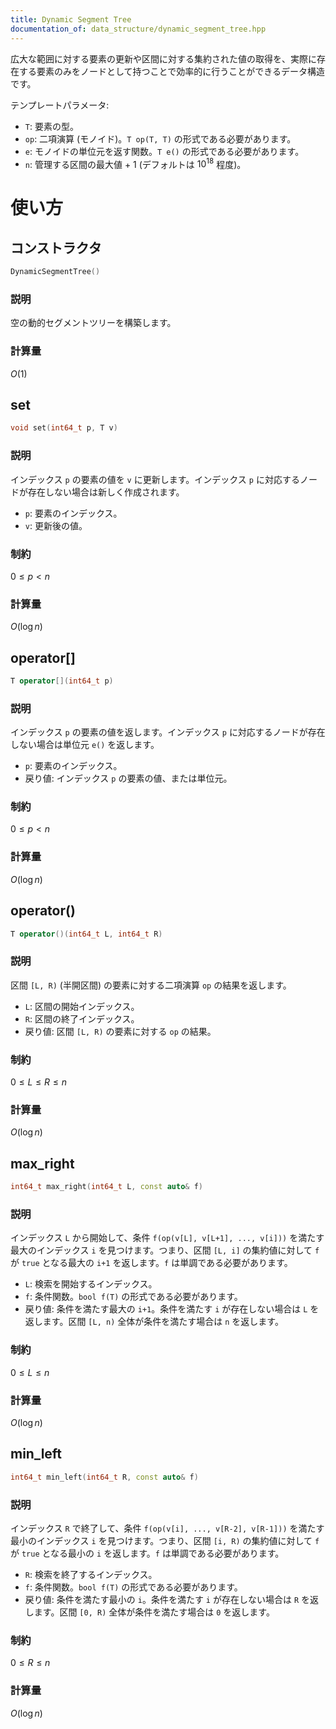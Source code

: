 ```yaml
---
title: Dynamic Segment Tree
documentation_of: data_structure/dynamic_segment_tree.hpp
---
```

広大な範囲に対する要素の更新や区間に対する集約された値の取得を、実際に存在する要素のみをノードとして持つことで効率的に行うことができるデータ構造です。

テンプレートパラメータ:
- `T`: 要素の型。
- `op`: 二項演算 (モノイド)。`T op(T, T)` の形式である必要があります。
- `e`: モノイドの単位元を返す関数。`T e()` の形式である必要があります。
- `n`: 管理する区間の最大値 + 1 (デフォルトは $10^{18}$ 程度)。

# 使い方
## コンストラクタ

```cpp
DynamicSegmentTree()
```

### 説明

空の動的セグメントツリーを構築します。

### 計算量

$O(1)$

## set

```cpp
void set(int64_t p, T v)
```

### 説明

インデックス `p` の要素の値を `v` に更新します。インデックス `p` に対応するノードが存在しない場合は新しく作成されます。

- `p`: 要素のインデックス。
- `v`: 更新後の値。

### 制約

$0 \le p < n$

### 計算量

$O(\log n)$

## operator[]

```cpp
T operator[](int64_t p)
```

### 説明

インデックス `p` の要素の値を返します。インデックス `p` に対応するノードが存在しない場合は単位元 `e()` を返します。

- `p`: 要素のインデックス。
- 戻り値: インデックス `p` の要素の値、または単位元。

### 制約

$0 \le p < n$

### 計算量

$O(\log n)$

## operator()

```cpp
T operator()(int64_t L, int64_t R)
```

### 説明

区間 `[L, R)` (半開区間) の要素に対する二項演算 `op` の結果を返します。

- `L`: 区間の開始インデックス。
- `R`: 区間の終了インデックス。
- 戻り値: 区間 `[L, R)` の要素に対する `op` の結果。

### 制約

$0 \le L \le R \le n$

### 計算量

$O(\log n)$

## max_right

```cpp
int64_t max_right(int64_t L, const auto& f)
```

### 説明

インデックス `L` から開始して、条件 `f(op(v[L], v[L+1], ..., v[i]))` を満たす最大のインデックス `i` を見つけます。つまり、区間 `[L, i]` の集約値に対して `f` が `true` となる最大の `i+1` を返します。`f` は単調である必要があります。

- `L`: 検索を開始するインデックス。
- `f`: 条件関数。`bool f(T)` の形式である必要があります。
- 戻り値: 条件を満たす最大の `i+1`。条件を満たす `i` が存在しない場合は `L` を返します。区間 `[L, n)` 全体が条件を満たす場合は `n` を返します。

### 制約

$0 \le L \le n$

### 計算量

$O(\log n)$

## min_left

```cpp
int64_t min_left(int64_t R, const auto& f)
```

### 説明

インデックス `R` で終了して、条件 `f(op(v[i], ..., v[R-2], v[R-1]))` を満たす最小のインデックス `i` を見つけます。つまり、区間 `[i, R)` の集約値に対して `f` が `true` となる最小の `i` を返します。`f` は単調である必要があります。

- `R`: 検索を終了するインデックス。
- `f`: 条件関数。`bool f(T)` の形式である必要があります。
- 戻り値: 条件を満たす最小の `i`。条件を満たす `i` が存在しない場合は `R` を返します。区間 `[0, R)` 全体が条件を満たす場合は `0` を返します。

### 制約

$0 \le R \le n$

### 計算量

$O(\log n)$
